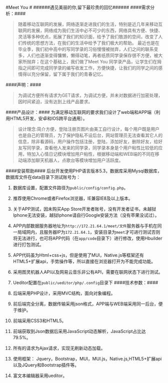 #Meet You  #
######遇见美丽的你,留下最珍贵的回忆######
####需求分析：####
>随着移动互联网的发展，网络逐渐走进我们的生活，特别是近几年来移动互联网的发展，网络成为我们生活中必不可少的东西，网络具有方便、快捷、灵活等多种优点，拓展了我们的知识面，给予了我们敖游的空间，改变了人们传统的思想方法，在我们的生活中给予了我们极大的帮助。
>最近也是在毕业季，我们初中高中的写同学录的习俗慢慢被抛弃，人们之间的联系变多，人们也逐渐变得慵懒，懒得动笔，再者纸质同学录保存很不方便，被大家所抛弃；在这个基础上，我们做了Meet You 同学录产品，让学生们在拇指之间即可完成同学录的编写收发工作，方便快捷，让我们的同学之间的感情得以充分保留，留下属于我们的青春记忆。

####声明：####
>为调试方便所有请求为GET请求，为调试方便，并未对数据进行加密处理，因时间紧迫，没有达到上线产品要求。

####产品设计：####
为满足移动互联网的要求我们设计了web端和APP端（利用HTML5开发，安卓和IOS跨平台通用）。
>设计理念:简介方便，登陆注册页图片由美工自行设计，每个用户既是用户也是自己的管理员，为了保护隐私不设后台，网站管理员无法查看其它人的信息，除非看源码，用户操作包括注册，登陆，添加好友，删除好友，给好友写同学录，查看他人发来的同学录，同学录本身是个用户粘性比较低的应用，特加入心情日记模块增加用户粘性，根据移动端和WEB端的不同在移动端添加聊天机器人，点歌台等模块增加用户活跃度。

####安装帮助####
    后台开发使用PHP语言版本5.3，数据库采用Mysql数据库，数据库文件在data目录下测试账号为：
 
1. 数据库设置，配置文件路径为`public/config/config.php`。
2. 推荐使用Chrome或者Firefox浏览器，IE兼容IE8及以上版本。
3. 关于APP测试，因未购买App Store开发者账号，没有开发者证书，未越狱Iphone无法安装，越狱Iphone请自行Google安装方法（没有苹果没试过）。
4. APP内部数据服务器地址为`http://172.21.64.1/meet/文件`服务器与手机在同一局域网内，且服务器IP为`172.21.64.1`，安装目录为`meet`才可进行测试否则将无法进行，也可将APP代码（在`app/code`目录下）进行修改，使用Hbuilder进行打包测试。
5. APP代码虽为Html+css+js，但是使用了MUI，Native.js等框架还有HTML5+扩展api，手势操作等，所以直接在浏览器打开为不能完成功能。
6.  采用图灵机器人API以及网易云音乐非公有API，需要在联网状态下进行测试。
7.  Ueditor配置在`public/ueditor/php/.config`目录下
####技术参数：####


1. 后端采用PHP设计，采用MVC结构，面向对象编程。
2. 前后端完全分离，数据传输采用json格式，APP端与WEB端采用同一后台，便于维护。
3. 前端采用CSS3和HTML5。
4. 前端获取到Json数据后采用JavaScript动态解析，JavaScript占比达79.5%。
5. 所有的请求为Ajax请求，实现无刷新动态加载。
6. 使用框架：  Jquery，Bootstrap，MUI，MUI.js，Native.js,HTML5+扩展api以及JQuery和Bootstrap插件等。
7. 富文本编辑器采用ueditor。